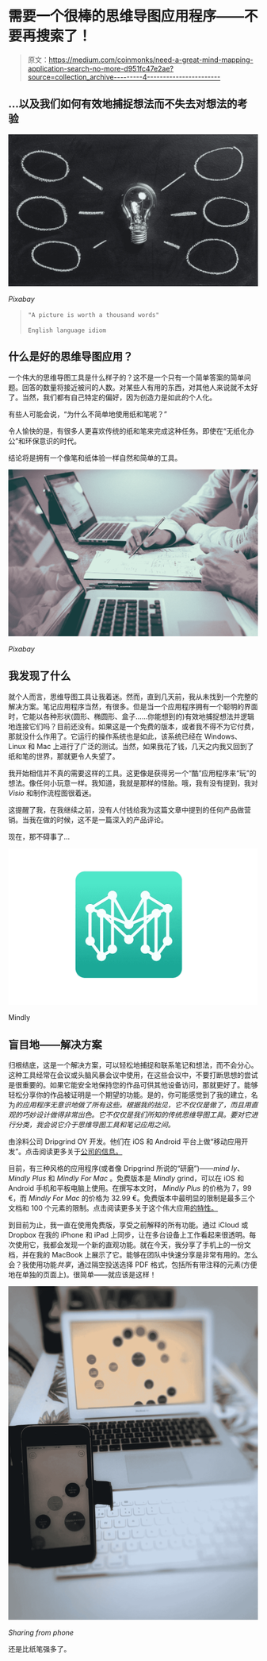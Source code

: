 # 需要一个很棒的思维导图应用程序——不要再搜索了！

> 原文：<https://medium.com/coinmonks/need-a-great-mind-mapping-application-search-no-more-d951fc47e2ae?source=collection_archive---------4----------------------->

## …以及我们如何有效地捕捉想法而不失去对想法的考验

![](img/afc836568647158cdbea18ec4198074f.png)

*Pixabay*

> `"A picture is worth a thousand words"`
> 
> `English language idiom`

## 什么是好的思维导图应用？

一个伟大的思维导图工具是什么样子的？这不是一个只有一个简单答案的简单问题。回答的数量将接近被问的人数。对某些人有用的东西，对其他人来说就不太好了。当然，我们都有自己特定的偏好，因为创造力是如此的个人化。

有些人可能会说，“为什么不简单地使用纸和笔呢？”

令人愉快的是，有很多人更喜欢传统的纸和笔来完成这种任务。即使在“无纸化办公”和环保意识的时代。

结论将是拥有一个像笔和纸体验一样自然和简单的工具。

![](img/9799a42c2ff6bace7b38103b47078f3f.png)

*Pixabay*

## 我发现了什么

就个人而言，思维导图工具让我着迷。然而，直到几天前，我从未找到一个完整的解决方案。笔记应用程序当然，有很多。但是当一个应用程序拥有一个聪明的界面时，它能以各种形状(圆形、椭圆形、盒子……你能想到的)有效地捕捉想法并逻辑地连接它们吗？目前还没有。如果这是一个免费的版本，或者我不得不为它付费，那就没什么作用了。它运行的操作系统也是如此，该系统已经在 Windows、Linux 和 Mac 上进行了广泛的测试。当然，如果我花了钱，几天之内我又回到了纸和笔的世界，那就更令人失望了。

我开始相信并不真的需要这样的工具。这更像是获得另一个“酷”应用程序来“玩”的想法。像任何小玩意一样。我知道，我就是那样的怪胎。哦，我有没有提到，我对 *Visio* 和制作流程图很着迷。

这提醒了我，在我继续之前，没有人付钱给我为这篇文章中提到的任何产品做营销。当我在做的时候，这不是一篇深入的产品评论。

现在，那不碍事了…

![](img/259c9315eb69e8917cbbfec0c0427356.png)

Mindly

## 盲目地——解决方案

归根结底，这是一个解决方案，可以轻松地捕捉和联系笔记和想法，而不会分心。这种工具经常在会议或头脑风暴会议中使用，在这些会议中，不要打断思想的尝试是很重要的。如果它能安全地保持您的作品可供其他设备访问，那就更好了。能够轻松分享你的作品被证明是一个期望的功能。是的，你可能感觉到了我的建立，名为*的应用程序无意识地做了所有这些。根据我的拙见，它不仅仅是做了，而且用直观的巧妙设计做得非常出色。它不仅仅是我们所知的传统思维导图工具。要对它进行分类，我会说它介于思维导图工具和笔记应用之间。*

由涂料公司 Dripgrind OY 开发。他们在 iOS 和 Android 平台上做“移动应用开发”。点击阅读更多关于[公司的信息。](http://dripgrind.com/site/index.html)

目前，有三种风格的应用程序(或者像 Dripgrind 所说的“研磨”)——*mind ly*、 *Mindly Plus* 和 *Mindly For Mac* 。免费版本是 *Mindly* grind，可以在 iOS 和 Android 手机和平板电脑上使用。在撰写本文时， *Mindly Plus* 的价格为 7，99 €，而 *Mindly For Mac* 的价格为 32.99 €。免费版本中最明显的限制是最多三个文档和 100 个元素的限制。点击阅读更多关于这个伟大应用[的特性。](http://www.mindlyapp.com/features)

到目前为止，我一直在使用免费版，享受之前解释的所有功能。通过 iCloud 或 Dropbox 在我的 iPhone 和 iPad 上同步，让在多台设备上工作看起来很透明。每次使用它，我都会发现一个新的直观功能。就在今天，我分享了手机上的一份文档，并在我的 MacBook 上展示了它。能够在团队中快速分享是非常有用的。怎么会？我使用功能*共享*，通过隔空投送选择 PDF 格式，包括所有带注释的元素(方便地在单独的页面上)。很简单——就应该是这样！

![](img/0c5cc7ddcaf19f0bc86ed61410e2014e.png)

*Sharing from phone*

还是比纸笔强多了。